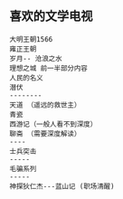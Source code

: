 ## 喜欢的文学电视

    大明王朝1566
    雍正王朝
    岁月-- 沧浪之水
    理想之城 前一半部分内容
    人民的名义
    潜伏
    --------
    天道 （遥远的救世主）
    青瓷
    西游记（一般人看不到深度）
    聊斋 （需要深度解读）
    ----
    士兵突击
    -----
    毛骗系列
    -----
    神探狄仁杰---蓝山记 (职场清醒)


